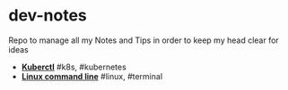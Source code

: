 # dev-notes
Repo to manage all my Notes and Tips in order to keep my head clear for ideas

*  **[Kuberctl](kubectl.md)** #k8s, #kubernetes
*  **[Linux command line](linux_command_line.md)** #linux, #terminal

